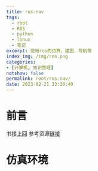 ```yaml
---
title: ros-nav
tags:
  - root
  - ROS
  - python
  - linux
  - 笔记
excerpt: 使用ros的仿真，建图，导航等
index_img: /img/ros.png
categories:
- [计算机, 知识整理]
notshow: false
permalink: root/ros-nav/
date: 2023-02-21 23:30:49
---
```

# 前言
书接[上回](https://triority.cn/root/ros-learning-2023/)
参考资源[链接](www.autolabor.com.cn/book/ROSTutorials/)

# 仿真环境